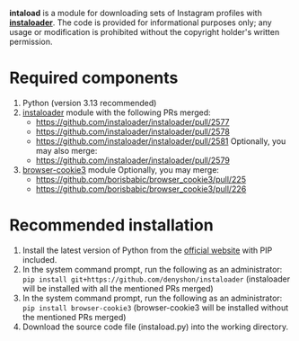**intaload** is a module for downloading sets of Instagram profiles with [**instaloader**](https://github.com/instaloader/instaloader). The code is provided for informational purposes only; any usage or modification is prohibited without the copyright holder's written permission.


# Required components
1. Python (version 3.13 recommended)
2. [instaloader](https://github.com/instaloader/instaloader) module with the following PRs merged:
   * https://github.com/instaloader/instaloader/pull/2577
   * https://github.com/instaloader/instaloader/pull/2578
   * https://github.com/instaloader/instaloader/pull/2581
   Optionally, you may also merge:
   * https://github.com/instaloader/instaloader/pull/2579
3. [browser-cookie3](https://github.com/borisbabic/browser_cookie3) module
    Optionally, you may merge:
   * https://github.com/borisbabic/browser_cookie3/pull/225
   * https://github.com/borisbabic/browser_cookie3/pull/226


# Recommended installation
1. Install the latest version of Python from the [official website](https://www.python.org/downloads/) with PIP included.
2. In the system command prompt, run the following as an administrator:
   `pip install git+https://github.com/denyshon/instaloader`
   (instaloader will be installed with all the mentioned PRs merged)
3. In the system command prompt, run the following as an administrator:
   `pip install browser-cookie3`
   (browser-cookie3 will be installed without the mentioned PRs merged)
4. Download the source code file (instaload.py) into the working directory.
